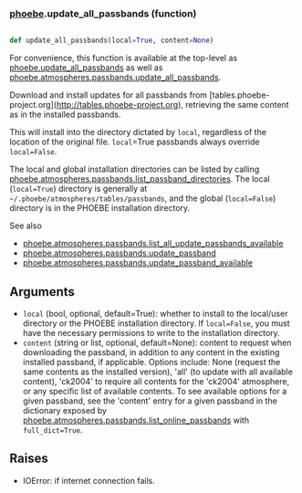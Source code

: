 ### [phoebe](phoebe.md).update_all_passbands (function)


```py

def update_all_passbands(local=True, content=None)

```



For convenience, this function is available at the top-level as
[phoebe.update_all_passbands](phoebe.update_all_passbands.md) as well as
[phoebe.atmospheres.passbands.update_all_passbands](phoebe.atmospheres.passbands.update_all_passbands.md).

Download and install updates for all passbands from
[tables.phoebe-project.org](<a href="http://tables.phoebe-project.org">http://tables.phoebe-project.org</a>), retrieving
the same content as in the installed passbands.

This will install into the directory dictated by `local`, regardless of the
location of the original file.  `local`=True passbands always override
`local=False`.

The local and global installation directories can be listed by calling
[phoebe.atmospheres.passbands.list_passband_directories](phoebe.atmospheres.passbands.list_passband_directories.md).  The local
(`local=True`) directory is generally at
`~/.phoebe/atmospheres/tables/passbands`, and the global (`local=False`)
directory is in the PHOEBE installation directory.

See also
* [phoebe.atmospheres.passbands.list_all_update_passbands_available](phoebe.atmospheres.passbands.list_all_update_passbands_available.md)
* [phoebe.atmospheres.passbands.update_passband](phoebe.atmospheres.passbands.update_passband.md)
* [phoebe.atmospheres.passbands.update_passband_available](phoebe.atmospheres.passbands.update_passband_available.md)


Arguments
----------
* `local` (bool, optional, default=True): whether to install to the local/user
    directory or the PHOEBE installation directory.  If `local=False`, you
    must have the necessary permissions to write to the installation
    directory.
* `content` (string or list, optional, default=None): content to request
    when downloading the passband, in addition to any content in the existing
    installed passband, if applicable.
    Options include: None (request the same contents as the installed version),
    'all' (to update with all available content),
    'ck2004' to require all contents for the 'ck2004' atmosphere, or any specific list of
    available contents.  To see available options for a given passband, see
    the 'content' entry for a given passband in the dictionary exposed by
    [phoebe.atmospheres.passbands.list_online_passbands](phoebe.atmospheres.passbands.list_online_passbands.md)
    with `full_dict=True`.

Raises
--------
* IOError: if internet connection fails.

